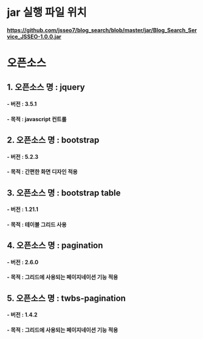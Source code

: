 # jar 실행 파일 위치
#### https://github.com/jsseo7/blog_search/blob/master/jar/Blog_Search_Service_JSSEO-1.0.0.jar

# 오픈소스
## 1. 오픈소스 명 : jquery
#### - 버전 : 3.5.1
#### - 목적 : javascript 컨트롤

## 2. 오픈소스 명 : bootstrap
#### - 버전 : 5.2.3
#### - 목적 : 간편한 화면 디자인 적용

## 3. 오픈소스 명 : bootstrap table 
#### - 버전 : 1.21.1
#### - 목적 : 테이블 그리드 사용

## 4. 오픈소스 명 : pagination 
#### - 버전 : 2.6.0
#### - 목적 : 그리드에 사용되는 페이지네이션 기능 적용

## 5. 오픈소스 명 : twbs-pagination 
#### - 버전 : 1.4.2
#### - 목적 : 그리드에 사용되는 페이지네이션 기능 적용
